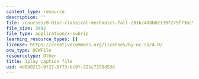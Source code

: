 ```yaml
---
content_type: resource
description: ''
file: /courses/8-01sc-classical-mechanics-fall-2016/4d8b02139f275f73bc9f221c7158d53d_DSk8HTcB7x0.vtt
file_size: 3492
file_type: application/x-subrip
learning_resource_types: []
license: https://creativecommons.org/licenses/by-nc-sa/4.0/
ocw_type: OCWFile
resourcetype: Other
title: 3play caption file
uid: 4d8b0213-9f27-5f73-bc9f-221c7158d53d
---
```

